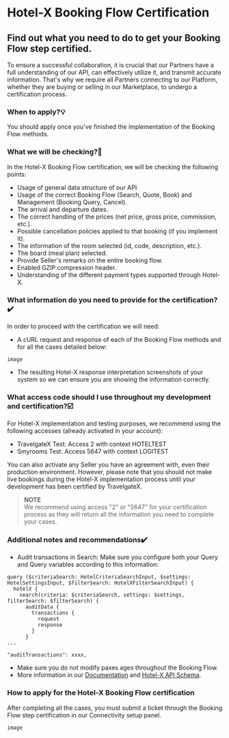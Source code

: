 ﻿---
sidebar_position: 3
---

# Hotel-X Booking Flow Certification

## Find out what you need to do to get your Booking Flow step certified.

To ensure a successful collaboration, it is crucial that our Partners have a full understanding of our API, can effectively utilize it, and transmit accurate information. That's why we require all Partners connecting to our Platform, whether they are buying or selling in our Marketplace, to undergo a certification process.

### When to apply?💡
You should apply once you've finished the implementation of the Booking Flow methods.

### What we will be checking?🔎
In the Hotel-X Booking Flow certification, we will be checking the following points: 
- Usage of general data structure of our API
- Usage of the correct Booking Flow (Search, Quote, Book) and Management (Booking Query, Cancel).
- The arrival and departure dates.
- The correct handling of the prices (net price, gross price, commission, etc.).
- Possible cancellation policies applied to that booking (if you implement it).
- The information of the room selected (id, code, description, etc.).
- The board (meal plan) selected.
- Provide Seller's remarks on the entire booking flow.
- Enabled GZIP compression header.
- Understanding of the different payment types supported through Hotel-X.

### What information do you need to provide for the certification?✔️

In order to proceed with the certification we will need:

- A cURL request and response of each of the Booking Flow methods and for all the cases detailed below:

```
image
```


- The resulting Hotel-X response interpretation screenshots of your system so we can ensure you are showing the information correctly. 

### What access code should I use throughout my development and certification?☑️

For Hotel-X implementation and testing purposes, we recommend using the following accesses (already activated in your account):

- TravelgateX Test: Access 2 with context HOTELTEST
- Smyrooms Test: Access 5647 with context LOGITEST

You can also activate any Seller you have an agreement with, even their production environment. However, please note that you should not make live bookings during the Hotel-X implementation process until your development has been certified by TravelgateX.

>**NOTE**\
> We recommend using access "2" or "5647" for your certification process as they will return all the information you need to complete your cases. 

### Additional notes and recommendations✔️
- Audit transactions in Search: Make sure you configure both your Query and Query variables according to this information:
```
query ($criteriaSearch: HotelCriteriaSearchInput, $settings: HotelSettingsInput, $filterSearch: HotelXFilterSearchInput) {
  hotelX {
    search(criteria: $criteriaSearch, settings: $settings, filterSearch: $filterSearch) {
      auditData {
        transactions {
          request
          response
        }
      }
...
```

```
"auditTransactions": xxxx,
```

- Make sure you do not modify paxes ages throughout the Booking Flow.
- More information in our [Documentation](https://docs.travelgatex.com/connectiontypesbuyers/hotel-x/methods/bookingflow/) and [Hotel-X API Schema](https://api.travelgatex.com/playground).

### How to apply for the Hotel-X Booking Flow certification 
After completing all the cases, you must submit a ticket through the Booking Flow step certification in our Connectivity setup panel.

```
image
```